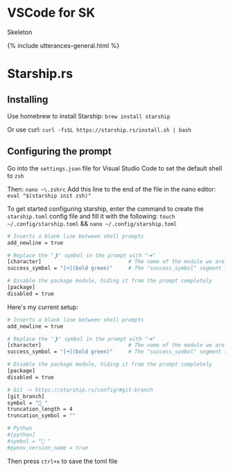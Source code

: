 # VSCode for SK
Skeleton

{% include utterances-general.html %}

# Starship.rs
## Installing
Use homebrew to install Starship:
`brew install starship`

Or use curl:
```curl -fsSL https://starship.rs/install.sh | bash```

## Configuring the prompt
Go into the `settings.json` file for Visual Studio Code to set the default shell to `zsh`

Then:
`nano ~\.zshrc`
Add this line to the end of the file in the nano editor:
```eval "$(starship init zsh)"```

To get started configuring starship, enter the command to create the `starship.toml` config file and fill it with the following:
`touch ~/.config/starship.toml` && `nano ~/.config/starship.toml`

```bash
# Inserts a blank line between shell prompts
add_newline = true

# Replace the "❯" symbol in the prompt with "➜"
[character]                            # The name of the module we are configuring is "character"
success_symbol = "[➜](bold green)"     # The "success_symbol" segment is being set to "➜" with the color "bold green"

# Disable the package module, hiding it from the prompt completely
[package]
disabled = true
```

Here's my current setup:
```bash
# Inserts a blank line between shell prompts
add_newline = true

# Replace the "❯" symbol in the prompt with "➜"
[character]                            # The name of the module we are configuring is "character"
success_symbol = "[➜](bold green)"     # The "success_symbol" segment is being set to "➜" with the color "bold green"

# Disable the package module, hiding it from the prompt completely
[package]
disabled = true

# Git -> https://starship.rs/config/#git-branch
[git_branch]
symbol = "🌱 "
truncation_length = 4
truncation_symbol = ""

# Python
#[python]
#symbol = "👾 "
#pyenv_version_name = true
```

Then press `ctrl+x` to save the toml file